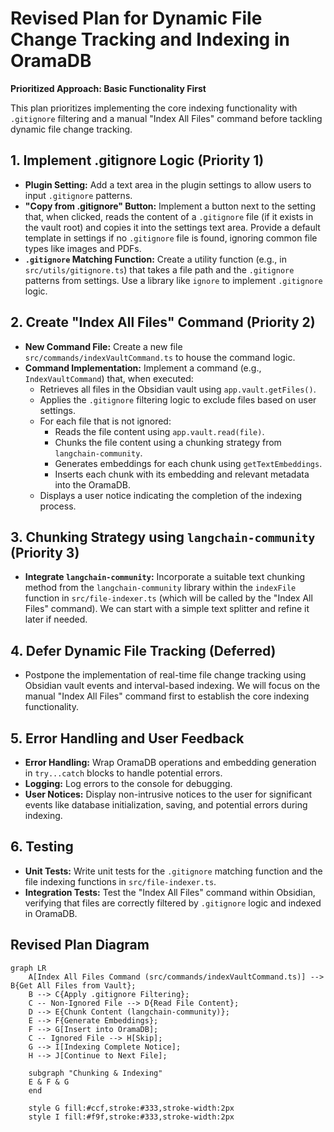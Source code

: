 # Revised Plan for Dynamic File Change Tracking and Indexing in OramaDB

**Prioritized Approach: Basic Functionality First**

This plan prioritizes implementing the core indexing functionality with `.gitignore` filtering and a manual "Index All Files" command before tackling dynamic file change tracking.

## 1. Implement .gitignore Logic (Priority 1)

*   **Plugin Setting:** Add a text area in the plugin settings to allow users to input `.gitignore` patterns.
*   **"Copy from .gitignore" Button:** Implement a button next to the setting that, when clicked, reads the content of a `.gitignore` file (if it exists in the vault root) and copies it into the settings text area. Provide a default template in settings if no `.gitignore` file is found, ignoring common file types like images and PDFs.
*   **`.gitignore` Matching Function:** Create a utility function (e.g., in `src/utils/gitignore.ts`) that takes a file path and the `.gitignore` patterns from settings. Use a library like `ignore` to implement `.gitignore` logic.

## 2. Create "Index All Files" Command (Priority 2)

*   **New Command File:** Create a new file `src/commands/indexVaultCommand.ts` to house the command logic.
*   **Command Implementation:** Implement a command (e.g., `IndexVaultCommand`) that, when executed:
    *   Retrieves all files in the Obsidian vault using `app.vault.getFiles()`.
    *   Applies the `.gitignore` filtering logic to exclude files based on user settings.
    *   For each file that is not ignored:
        *   Reads the file content using `app.vault.read(file)`.
        *   Chunks the file content using a chunking strategy from `langchain-community`.
        *   Generates embeddings for each chunk using `getTextEmbeddings`.
        *   Inserts each chunk with its embedding and relevant metadata into the OramaDB.
    *   Displays a user notice indicating the completion of the indexing process.

## 3. Chunking Strategy using `langchain-community` (Priority 3)

*   **Integrate `langchain-community`:** Incorporate a suitable text chunking method from the `langchain-community` library within the `indexFile` function in `src/file-indexer.ts` (which will be called by the "Index All Files" command). We can start with a simple text splitter and refine it later if needed.

## 4. Defer Dynamic File Tracking (Deferred)

*   Postpone the implementation of real-time file change tracking using Obsidian vault events and interval-based indexing. We will focus on the manual "Index All Files" command first to establish the core indexing functionality.

## 5. Error Handling and User Feedback

*   **Error Handling:** Wrap OramaDB operations and embedding generation in `try...catch` blocks to handle potential errors.
*   **Logging:** Log errors to the console for debugging.
*   **User Notices:** Display non-intrusive notices to the user for significant events like database initialization, saving, and potential errors during indexing.

## 6. Testing

*   **Unit Tests:** Write unit tests for the `.gitignore` matching function and the file indexing functions in `src/file-indexer.ts`.
*   **Integration Tests:** Test the "Index All Files" command within Obsidian, verifying that files are correctly filtered by `.gitignore` logic and indexed in OramaDB.

## Revised Plan Diagram

```mermaid
graph LR
    A[Index All Files Command (src/commands/indexVaultCommand.ts)] --> B{Get All Files from Vault};
    B --> C{Apply .gitignore Filtering};
    C -- Non-Ignored File --> D{Read File Content};
    D --> E{Chunk Content (langchain-community)};
    E --> F{Generate Embeddings};
    F --> G[Insert into OramaDB];
    C -- Ignored File --> H[Skip];
    G --> I[Indexing Complete Notice];
    H --> J[Continue to Next File];

    subgraph "Chunking & Indexing"
    E & F & G
    end

    style G fill:#ccf,stroke:#333,stroke-width:2px
    style I fill:#f9f,stroke:#333,stroke-width:2px